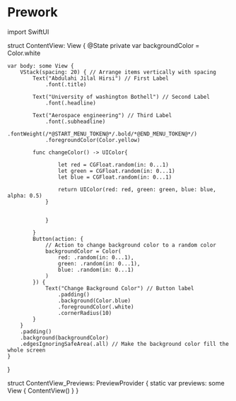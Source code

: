 # Prework
import SwiftUI

struct ContentView: View {
    @State private var backgroundColor = Color.white

    var body: some View {
        VStack(spacing: 20) { // Arrange items vertically with spacing
            Text("Abdulahi Jilal Hirsi") // First Label
                .font(.title)
            
            Text("University of washington Bothell") // Second Label
                .font(.headline)
            
            Text("Aerospace engineering") // Third Label
                .font(.subheadline)
                .fontWeight(/*@START_MENU_TOKEN@*/.bold/*@END_MENU_TOKEN@*/)
                .foregroundColor(Color.yellow)
                
            func changeColor() -> UIColor{

                    let red = CGFloat.random(in: 0...1)
                    let green = CGFloat.random(in: 0...1)
                    let blue = CGFloat.random(in: 0...1)

                    return UIColor(red: red, green: green, blue: blue, alpha: 0.5)
                }

                    
                }

            }
            Button(action: {
                // Action to change background color to a random color
                backgroundColor = Color(
                    red: .random(in: 0...1),
                    green: .random(in: 0...1),
                    blue: .random(in: 0...1)
                )
            }) {
                Text("Change Background Color") // Button label
                    .padding()
                    .background(Color.blue)
                    .foregroundColor(.white)
                    .cornerRadius(10)
            }
        }
        .padding()
        .background(backgroundColor)
        .edgesIgnoringSafeArea(.all) // Make the background color fill the whole screen
    }
}

struct ContentView_Previews: PreviewProvider {
    static var previews: some View {
        ContentView()
    }
}

